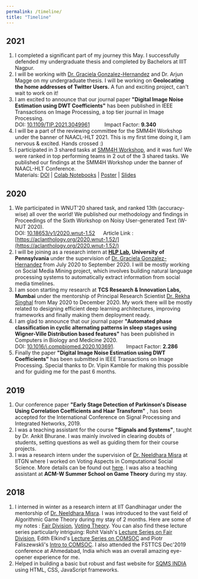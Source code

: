 ```yaml
---
permalink: /timeline/
title: "Timeline"
---
```


2021
-----
1. I completed a significant part of my journey this May. I successfully defended my undergraduate thesis and completed by Bachelors at IIIT Nagpur. 
2. I will be working with [Dr. Graciela Gonzalez-Hernandez](https://www.dbei.med.upenn.edu/bio/graciela-gonzalez-hernandez-ms-phd) and Dr. Arjun Magge on my undergraduate thesis. I will be working on **Geolocating the home addresses of Twitter Users.** A fun and exciting project, can't wait to work on it!
3. I am excited to announce that our journal paper **"Digital Image Noise Estimation using DWT Coefficients"** has been published in IEEE Transactions on Image Processing, a top tier journal in Image Processing.\
DOI: [10.1109/TIP.2021.3049961](10.1109/TIP.2021.3049961) &emsp; &emsp; Impact Factor: **9.340**
4. I will be a part of the reviewing committee for the SMM4H Workshop under the banner of NAACL-HLT 2021. This is my first time doing it, I am nervous & excited. Hands crossed :)
5. I participated in 3 shared tasks at [SMM4H Workshop](https://healthlanguageprocessing.org/smm4h-2021/), and it was fun! We were ranked in top performing teams in 2 out of the 3 shared tasks. We published our findings at the SMM4H Workshop under the banner of NAACL-HLT Conference.\
Materials: [DOI](10.18653/v1/2021.smm4h-1.24) \| [Colab Notebooks](https://drive.google.com/drive/folders/1JYNVTmdkivR7OdGkqvzkT1wmYnancTfw?usp=sharing) \| [Poster](https://drive.google.com/file/d/1S3-mi2m-mB4BSKvTyX7sWB-8_rglNtCv/view?usp=sharing) \| [Slides](https://docs.google.com/presentation/d/1kBW1srQ0mVCIQwXtzNuUyPXZCAuPgXvqRNZvc8Ohm8k/edit?usp=sharing) 

2020
-----
1. We participated in WNUT'20 shared task, and ranked 13th (accuracy-wise) all over the world! We published our methodology and findings in Proceedings of the Sixth Workshop on Noisy User-generated Text (W-NUT 2020).\
DOI: [10.18653/v1/2020.wnut-1.52](10.18653/v1/2020.wnut-1.52) &emsp; Article Link : [https://aclanthology.org/2020.wnut-1.52/](https://aclanthology.org/2020.wnut-1.52/)
2. I will be joining as a research intern at **[HLP Lab](https://healthlanguageprocessing.org/), University of Pennsylvania** under the supervision of [Dr. Graciela Gonzalez-Hernandez](https://www.dbei.med.upenn.edu/bio/graciela-gonzalez-hernandez-ms-phd) from July 2020 to September 2020. I will be mostly working on Social Media Mining project, which involves building natural language processing systems to automatically extract information from social media timelines.
3. I am soon starting my research at **TCS Research & Innovation Labs, Mumbai** under the mentorship of Principal Research Scientist [Dr. Rekha Singhal](https://www.linkedin.com/in/rekha-singhal-7122635/) from May 2020 to December 2020. My work there will be mostly related to designing efficient deep learning architectures, improving frameworks and finally making them deployment ready.
4. I am glad to announce that our journal paper **"Automated phase classification in cyclic alternating patterns in sleep stages using Wigner-Ville Distribution based features"** has been published in Computers in Biology and Medicine 2020.\
DOI: [10.1016/j.compbiomed.2020.103691](10.1016/j.compbiomed.2020.103691).&emsp;&emsp; Impact Factor: **2.286**
5. Finally the paper **"Digital Image Noise Estimation using DWT Coefficients"** has been submitted in IEEE Transactions on Image Processing. Special thanks to Dr. Vipin Kamble for making this possible and for guiding me for the past 6 months.

2019
-----
1. Our conference paper **"Early Stage Detection of Parkinson's Disease Using Correlation Coefficients and Haar Transform"** , has been accepted for the International Conference on Signal Processing and Integrated Networks, 2019.  
2. I was a teaching assistant for the course **"Signals and Systems"**, taught by Dr. Ankit Bhurane. I was mainly involved in clearing doubts of students, setting questions as well as guiding them for their course projects. 
3. I was a research intern under the supervision of [Dr. Neeldhara Misra](http://people.iitgn.ac.in/~neeldhara/) at IITGN where I worked on Voting Aspects in Computational Social Science. More details can be found out [here](https://sites.google.com/view/varad-pimpalkhute/home). I was also a teaching assistant at **ACM-W Summer School on Game Theory** during my stay. 

2018
-----
1. I interned in winter as a research intern at IIT Gandhinagar under the mentorship of [Dr. Neeldhara Misra](http://people.iitgn.ac.in/~neeldhara/). I was introduced to the vast field of Algorithmic Game Theory during my stay of 2 months.  Here are some of my notes : [Fair Division](https://drive.google.com/file/d/1wBqIfga0_gr7ruNWzPfPrd44Lnfqx7uk/view), [Voting Theory](https://drive.google.com/file/d/1Qr2OcZ7F8uCm-nffBjGOnfHINwYLV8vc/view). You can also find these lecture series particularly intriguing: Rohit Vaish's [Lecture Series on Fair Division](https://www.youtube.com/playlist?list=PLRfu94TCePTvFBCeRqWLC_jEwEZhY4PLw), Edith Elkind's [Lecture Series on COMSOC](https://www.youtube.com/playlist?list=PLRfu94TCePTtAgBZ36AAJ6dibrZb001yR) and Piotr Faliszewskli's [Intro to COMSOC](https://www.youtube.com/watch?v=VcnQ4p_6BFc&ab_channel=ParameterizedComplexity). I also attended the FSTTCS  Dec'2019 conference at Ahmedabad, India which was an overall amazing eye-opener experience for me.
2. Helped in building a basic but robust and fast website for [SQMS INDIA](https://sqmsindia.com/) using HTML, CSS, JavaScript frameworks. 